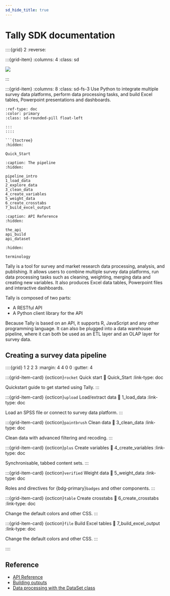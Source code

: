 ```yaml
---
sd_hide_title: true
---
```

# Tally SDK documentation



::::{grid} 2
:reverse:

:::{grid-item}
:columns: 4
:class: sd

<img src="https://www.datasmoothie.com/static/assets/img/Tally-robot-illustration.svg" />

:::

:::{grid-item}
:columns: 8
:class: sd-fs-3
Use Python to integrate multiple survey data platforms, perform data processing tasks, and build Excel tables, Powerpoint presentations and dashboards.


```{button-ref} Quick_Start
:ref-type: doc
:color: primary
:class: sd-rounded-pill float-left

:::
::::

```{toctree}
:hidden:

Quick_Start
```

```{toctree}
:caption: The pipeline
:hidden:

pipeline_intro
1_load_data
2_explore_data
3_clean_data
4_create_variables
5_weight_data
6_create_crosstabs
7_build_excel_output
```

```{toctree}
:caption: API Reference
:hidden:

the_api
api_build
api_dataset
```

```{toctree}
:hidden:

terminology
```

Tally is a tool for survey and market research data processing, analysis, and publishing. It allows users to combine multiple survey data platforms, run data processing tasks such as cleaning, weighting, merging data and creating new variables. It also produces Excel data tables, Powerpoint files and interactive dashboards.

Tally is composed of two parts:

- A RESTful API
- A Python client library for the API

Because Tally is based on an API, it supports R, JavaScript and any other programming language. It can also be plugged into a data warehouse pipeline, where it can both be used as an ETL layer and an OLAP layer for survey data.

Creating a survey data pipeline
---

::::{grid} 1 2 2 3
:margin: 4 4 0 0
:gutter: 4

:::{grid-item-card} {octicon}`rocket` Quick start
:link: Quick_Start
:link-type: doc

Quickstart guide to get started using Tally.
:::

:::{grid-item-card} {octicon}`upload` Load/extract data
:link: 1_load_data
:link-type: doc

Load an SPSS file or connect to survey data platform.
:::

:::{grid-item-card} {octicon}`paintbrush` Clean data
:link: 3_clean_data
:link-type: doc

Clean data with advanced filtering and recoding.
:::

:::{grid-item-card} {octicon}`plus` Create variables
:link: 4_create_variables
:link-type: doc

Synchronisable, tabbed content sets.
:::

:::{grid-item-card} {octicon}`verified` Weight data
:link: 5_weight_data
:link-type: doc

Roles and directives for {bdg-primary}`badges` and other components.
:::

:::{grid-item-card} {octicon}`table` Create crosstabs
:link: 6_create_crosstabs
:link-type: doc

Change the default colors and other CSS.
:::

:::{grid-item-card} {octicon}`file` Build Excel tables
:link: 7_build_excel_output
:link-type: doc

Change the default colors and other CSS.
:::



::::

Reference
---

- [API Reference](the_api)
- [Building outputs](api_build)
- [Data processing with the DataSet class](api_dataset)
